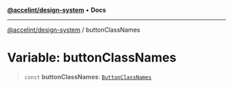 [**@accelint/design-system**](../README.md) • **Docs**

***

[@accelint/design-system](../README.md) / buttonClassNames

# Variable: buttonClassNames

> `const` **buttonClassNames**: [`ButtonClassNames`](../type-aliases/ButtonClassNames.md)
